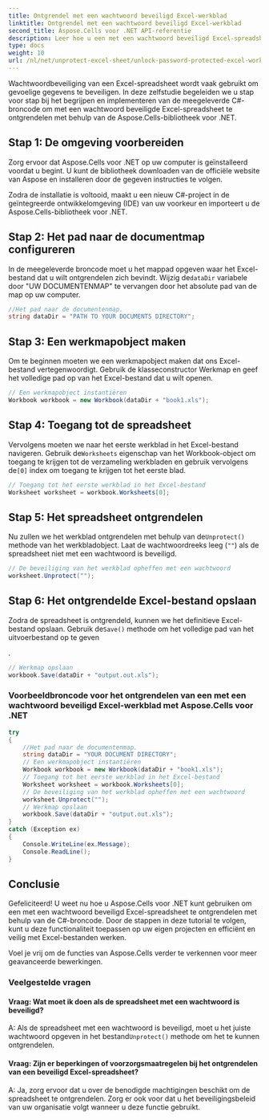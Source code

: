 ```yaml
---
title: Ontgrendel met een wachtwoord beveiligd Excel-werkblad
linktitle: Ontgrendel met een wachtwoord beveiligd Excel-werkblad
second_title: Aspose.Cells voor .NET API-referentie
description: Leer hoe u een met een wachtwoord beveiligd Excel-spreadsheet kunt ontgrendelen met Aspose.Cells voor .NET. Stap voor stap tutorial in C#.
type: docs
weight: 10
url: /nl/net/unprotect-excel-sheet/unlock-password-protected-excel-worksheet/
---
```

Wachtwoordbeveiliging van een Excel-spreadsheet wordt vaak gebruikt om gevoelige gegevens te beveiligen. In deze zelfstudie begeleiden we u stap voor stap bij het begrijpen en implementeren van de meegeleverde C#-broncode om met een wachtwoord beveiligde Excel-spreadsheet te ontgrendelen met behulp van de Aspose.Cells-bibliotheek voor .NET.

## Stap 1: De omgeving voorbereiden

Zorg ervoor dat Aspose.Cells voor .NET op uw computer is geïnstalleerd voordat u begint. U kunt de bibliotheek downloaden van de officiële website van Aspose en installeren door de gegeven instructies te volgen.

Zodra de installatie is voltooid, maakt u een nieuw C#-project in de geïntegreerde ontwikkelomgeving (IDE) van uw voorkeur en importeert u de Aspose.Cells-bibliotheek voor .NET.

## Stap 2: Het pad naar de documentmap configureren

 In de meegeleverde broncode moet u het mappad opgeven waar het Excel-bestand dat u wilt ontgrendelen zich bevindt. Wijzig de`dataDir` variabele door "UW DOCUMENTENMAP" te vervangen door het absolute pad van de map op uw computer.

```csharp
//Het pad naar de documentenmap.
string dataDir = "PATH TO YOUR DOCUMENTS DIRECTORY";
```

## Stap 3: Een werkmapobject maken

Om te beginnen moeten we een werkmapobject maken dat ons Excel-bestand vertegenwoordigt. Gebruik de klasseconstructor Werkmap en geef het volledige pad op van het Excel-bestand dat u wilt openen.

```csharp
// Een werkmapobject instantiëren
Workbook workbook = new Workbook(dataDir + "book1.xls");
```

## Stap 4: Toegang tot de spreadsheet

 Vervolgens moeten we naar het eerste werkblad in het Excel-bestand navigeren. Gebruik de`Worksheets` eigenschap van het Workbook-object om toegang te krijgen tot de verzameling werkbladen en gebruik vervolgens de`[0]` index om toegang te krijgen tot het eerste blad.

```csharp
// Toegang tot het eerste werkblad in het Excel-bestand
Worksheet worksheet = workbook.Worksheets[0];
```

## Stap 5: Het spreadsheet ontgrendelen

 Nu zullen we het werkblad ontgrendelen met behulp van de`Unprotect()` methode van het werkbladobject. Laat de wachtwoordreeks leeg (`""`) als de spreadsheet niet met een wachtwoord is beveiligd.

```csharp
// De beveiliging van het werkblad opheffen met een wachtwoord
worksheet.Unprotect("");
```

## Stap 6: Het ontgrendelde Excel-bestand opslaan

Zodra de spreadsheet is ontgrendeld, kunnen we het definitieve Excel-bestand opslaan. Gebruik de`Save()` methode om het volledige pad van het uitvoerbestand op te geven

.

```csharp
// Werkmap opslaan
workbook.Save(dataDir + "output.out.xls");
```

### Voorbeeldbroncode voor het ontgrendelen van een met een wachtwoord beveiligd Excel-werkblad met Aspose.Cells voor .NET 
```csharp
try
{
    //Het pad naar de documentenmap.
    string dataDir = "YOUR DOCUMENT DIRECTORY";
    // Een werkmapobject instantiëren
    Workbook workbook = new Workbook(dataDir + "book1.xls");
    // Toegang tot het eerste werkblad in het Excel-bestand
    Worksheet worksheet = workbook.Worksheets[0];
    // De beveiliging van het werkblad opheffen met een wachtwoord
    worksheet.Unprotect("");
    // Werkmap opslaan
    workbook.Save(dataDir + "output.out.xls");
}
catch (Exception ex)
{
    Console.WriteLine(ex.Message);
    Console.ReadLine();
}
```

## Conclusie

Gefeliciteerd! U weet nu hoe u Aspose.Cells voor .NET kunt gebruiken om een met een wachtwoord beveiligd Excel-spreadsheet te ontgrendelen met behulp van de C#-broncode. Door de stappen in deze tutorial te volgen, kunt u deze functionaliteit toepassen op uw eigen projecten en efficiënt en veilig met Excel-bestanden werken.

Voel je vrij om de functies van Aspose.Cells verder te verkennen voor meer geavanceerde bewerkingen.

### Veelgestelde vragen

#### Vraag: Wat moet ik doen als de spreadsheet met een wachtwoord is beveiligd?

 A: Als de spreadsheet met een wachtwoord is beveiligd, moet u het juiste wachtwoord opgeven in het bestand`Unprotect()` methode om het te kunnen ontgrendelen.

#### Vraag: Zijn er beperkingen of voorzorgsmaatregelen bij het ontgrendelen van een beveiligd Excel-spreadsheet?

A: Ja, zorg ervoor dat u over de benodigde machtigingen beschikt om de spreadsheet te ontgrendelen. Zorg er ook voor dat u het beveiligingsbeleid van uw organisatie volgt wanneer u deze functie gebruikt.
